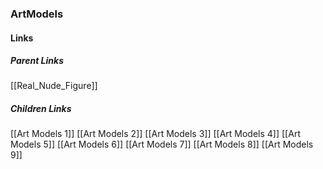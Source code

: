 ### ArtModels
#### Links
##### Parent Links
[[Real_Nude_Figure]]
##### Children Links
[[Art Models 1]]
[[Art Models 2]]
[[Art Models 3]]
[[Art Models 4]]
[[Art Models 5]]
[[Art Models 6]]
[[Art Models 7]]
[[Art Models 8]]
[[Art Models 9]]
